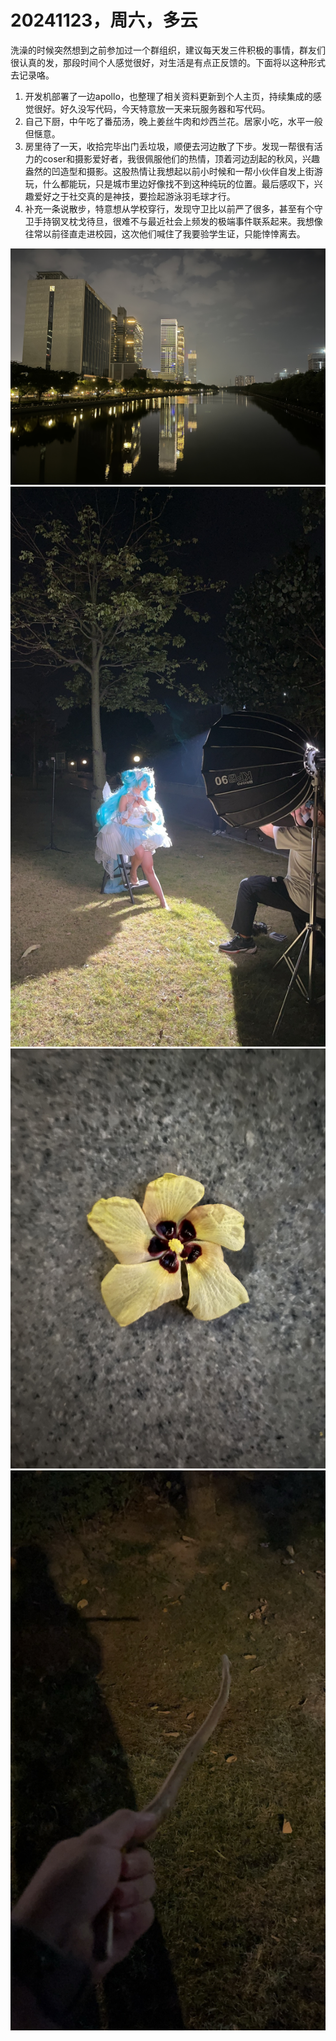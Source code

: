 # 20241123，周六，多云
洗澡的时候突然想到之前参加过一个群组织，建议每天发三件积极的事情，群友们很认真的发，那段时间个人感觉很好，对生活是有点正反馈的。下面将以这种形式去记录咯。
1. 开发机部署了一边apollo，也整理了相关资料更新到个人主页，持续集成的感觉很好。好久没写代码，今天特意放一天来玩服务器和写代码。
2. 自己下厨，中午吃了番茄汤，晚上姜丝牛肉和炒西兰花。居家小吃，水平一般但惬意。
3. 房里待了一天，收拾完毕出门丢垃圾，顺便去河边散了下步。发现一帮很有活力的coser和摄影爱好者，我很佩服他们的热情，顶着河边刮起的秋风，兴趣盎然的凹造型和摄影。这股热情让我想起以前小时候和一帮小伙伴自发上街游玩，什么都能玩，只是城市里边好像找不到这种纯玩的位置。最后感叹下，兴趣爱好之于社交真的是神技，要捡起游泳羽毛球才行。
4. 补充一条说散步，特意想从学校穿行，发现守卫比以前严了很多，甚至有个守卫手持钢叉枕戈待旦，很难不与最近社会上频发的极端事件联系起来。我想像往常以前径直走进校园，这次他们喊住了我要验学生证，只能悻悻离去。

![Alt text](img/IMG_2314.jpeg) ![Alt text](img/IMG_2317.jpeg) ![Alt text](img/IMG_2319.jpeg) ![Alt text](img/IMG_2322.jpeg) 